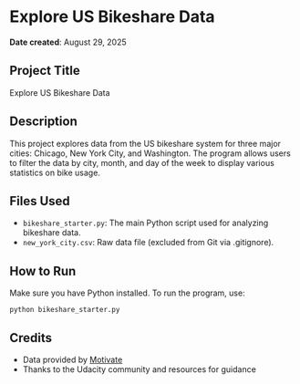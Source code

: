 # Explore US Bikeshare Data

**Date created**: August 29, 2025

## Project Title
Explore US Bikeshare Data

## Description
This project explores data from the US bikeshare system for three major cities: Chicago, New York City, and Washington. The program allows users to filter the data by city, month, and day of the week to display various statistics on bike usage.

## Files Used
- `bikeshare_starter.py`: The main Python script used for analyzing bikeshare data.
- `new_york_city.csv`: Raw data file (excluded from Git via .gitignore).

## How to Run
Make sure you have Python installed. To run the program, use:

```
python bikeshare_starter.py

```

## Credits
- Data provided by [Motivate](https://www.motivateco.com/)
- Thanks to the Udacity community and resources for guidance

